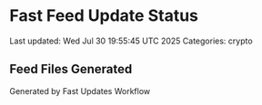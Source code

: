 # Fast Feed Update Status
Last updated: Wed Jul 30 19:55:45 UTC 2025
Categories: crypto

## Feed Files Generated

Generated by Fast Updates Workflow
